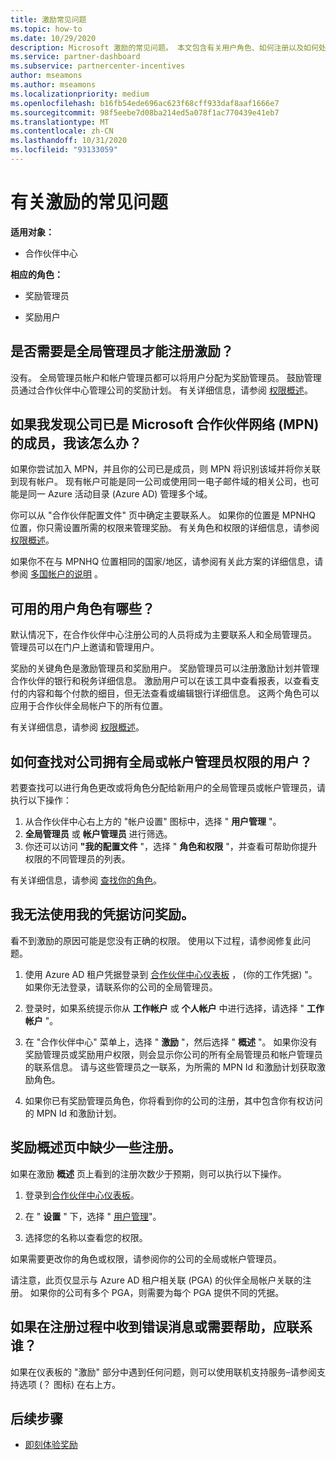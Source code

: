 ```yaml
---
title: 激励常见问题
ms.topic: how-to
ms.date: 10/29/2020
description: Microsoft 激励的常见问题。 本文包含有关用户角色、如何注册以及如何处理错误消息的问题。
ms.service: partner-dashboard
ms.subservice: partnercenter-incentives
author: mseamons
ms.author: mseamons
ms.localizationpriority: medium
ms.openlocfilehash: b16fb54ede696ac623f68cff933daf8aaf1666e7
ms.sourcegitcommit: 98f5eebe7d08ba214ed5a078f1ac770439e41eb7
ms.translationtype: MT
ms.contentlocale: zh-CN
ms.lasthandoff: 10/31/2020
ms.locfileid: "93133059"
---
```

# <a name="frequently-asked-questions-on-incentives"></a>有关激励的常见问题

**适用对象：**

- 合作伙伴中心

**相应的角色：**

- 奖励管理员

- 奖励用户

## <a name="do-i-need-to-be-the-global-admin-to-enroll-in-incentives"></a>是否需要是全局管理员才能注册激励？

没有。 全局管理员帐户和帐户管理员都可以将用户分配为奖励管理员。 鼓励管理员通过合作伙伴中心管理公司的奖励计划。 有关详细信息，请参阅 [权限概述](permissions-overview.md)。

## <a name="what-do-i-need-to-do-if-i-find-my-company-is-already-a-member-of-the-microsoft-partner-network-mpn"></a>如果我发现公司已是 Microsoft 合作伙伴网络 (MPN) 的成员，我该怎么办？

如果你尝试加入 MPN，并且你的公司已是成员，则 MPN 将识别该域并将你关联到现有帐户。 现有帐户可能是同一公司或使用同一电子邮件域的相关公司，也可能是同一 Azure 活动目录 (Azure AD) 管理多个域。

你可以从 "合作伙伴配置文件" 页中确定主要联系人。 如果你的位置是 MPNHQ 位置，你只需设置所需的权限来管理奖励。 有关角色和权限的详细信息，请参阅 [权限概述](permissions-overview.md)。

如果你不在与 MPNHQ 位置相同的国家/地区，请参阅有关此方案的详细信息，请参阅 [多国帐户的说明](https://support.microsoft.com/help/4515619/special-considerations-for-multi-national-partners-joining-the-microso) 。

## <a name="what-user-roles-are-available"></a>可用的用户角色有哪些？

默认情况下，在合作伙伴中心注册公司的人员将成为主要联系人和全局管理员。 管理员可以在门户上邀请和管理用户。

奖励的关键角色是激励管理员和奖励用户。 奖励管理员可以注册激励计划并管理合作伙伴的银行和税务详细信息。 激励用户可以在该工具中查看报表，以查看支付的内容和每个付款的细目，但无法查看或编辑银行详细信息。 这两个角色可以应用于合作伙伴全局帐户下的所有位置。

有关详细信息，请参阅 [权限概述](permissions-overview.md)。

## <a name="how-can-i-find-out-who-has-global-or-account-admin-rights-for-my-company"></a>如何查找对公司拥有全局或帐户管理员权限的用户？

若要查找可以进行角色更改或将角色分配给新用户的全局管理员或帐户管理员，请执行以下操作：

1. 从合作伙伴中心右上方的 "帐户设置" 图标中，选择 " **用户管理** "。
2. **全局管理员** 或 **帐户管理员** 进行筛选。
3. 你还可以访问 **"我的配置文件** "，选择 " **角色和权限** "，并查看可帮助你提升权限的不同管理员的列表。
 
有关详细信息，请参阅 [查找你的角色](find-your-role.md)。  

## <a name="i-cant-access-incentives-using-my-credentials"></a>我无法使用我的凭据访问奖励。

看不到激励的原因可能是您没有正确的权限。 使用以下过程，请参阅修复此问题。

1. 使用 Azure AD 租户凭据登录到 [合作伙伴中心仪表板](https://partner.microsoft.com/dashboard/) ， (你的工作凭据) "。 如果你无法登录，请联系你的公司的全局管理员。

2. 登录时，如果系统提示你从 **工作帐户** 或 **个人帐户** 中进行选择，请选择 " **工作帐户** "。

3. 在 "合作伙伴中心" 菜单上，选择 " **激励** "，然后选择 " **概述** "。 如果你没有奖励管理员或奖励用户权限，则会显示你公司的所有全局管理员和帐户管理员的联系信息。 请与这些管理员之一联系，为所需的 MPN Id 和激励计划获取激励角色。

4. 如果你已有奖励管理员角色，你将看到你的公司的注册，其中包含你有权访问的 MPN Id 和激励计划。

## <a name="some-enrollments-are-missing-from-the-incentives-overview-page"></a>奖励概述页中缺少一些注册。

如果在激励 **概述** 页上看到的注册次数少于预期，则可以执行以下操作。

1. 登录到[合作伙伴中心仪表板](https://partner.microsoft.com/dashboard/)。

2. 在 " **设置** " 下，选择 " [用户管理](https://partner.microsoft.com/pcv/users)"。

3. 选择您的名称以查看您的权限。

如果需要更改你的角色或权限，请参阅你的公司的全局或帐户管理员。

请注意，此页仅显示与 Azure AD 租户相关联 (PGA) 的伙伴全局帐户关联的注册。 如果你的公司有多个 PGA，则需要为每个 PGA 提供不同的凭据。

## <a name="who-should-i-contact-if-i-get-an-error-message-or-need-help-during-the-enrollment-process"></a>如果在注册过程中收到错误消息或需要帮助，应联系谁？

如果在仪表板的 "激励" 部分中遇到任何问题，则可以使用联机支持服务–请参阅支持选项 (？ 图标) 在右上方。

## <a name="next-steps"></a>后续步骤

- [即刻体验奖励](incentives-get-started-intro.md)
